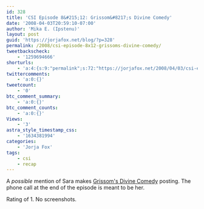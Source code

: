 ```yaml
---
id: 328
title: 'CSI Episode 8&#215;12: Grissom&#8217;s Divine Comedy'
date: '2008-04-03T20:59:10-07:00'
author: 'Mika E. (Ipstenu)'
layout: post
guid: 'https://jorjafox.net/blog/?p=328'
permalink: /2008/csi-episode-8x12-grissoms-divine-comedy/
tweetbackscheck:
    - '1259694666'
shorturls:
    - 'a:4:{s:9:"permalink";s:72:"https://jorjafox.net/2008/04/03/csi-episode-8x12-grissoms-divine-comedy/";s:7:"tinyurl";s:25:"http://tinyurl.com/lwtxt2";s:4:"isgd";s:18:"http://is.gd/53Jc3";s:5:"bitly";s:20:"http://bit.ly/4YhNSF";}'
twittercomments:
    - 'a:0:{}'
tweetcount:
    - '0'
btc_comment_summary:
    - 'a:0:{}'
btc_comment_counts:
    - 'a:0:{}'
Views:
    - '3'
astra_style_timestamp_css:
    - '1634381994'
categories:
    - 'Jorja Fox'
tags:
    - csi
    - recap
---
```


A <i>possible</i> mention of Sara makes <a href="https://jorjafox.net/wiki/Grissom%27s_Divine_Comedy">Grissom's Divine Comedy</a> posting. The phone call at the end of the episode is meant to be her.

Rating of 1. No screenshots.